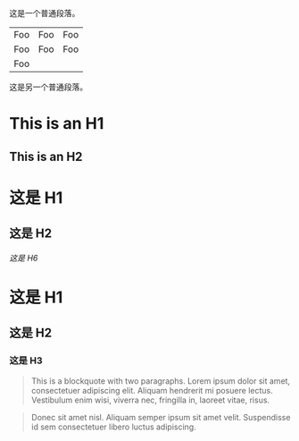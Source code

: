 这是一个普通段落。

<table>
    <tr>
        <td>Foo</td>
        <td>Foo</td>
        <td>Foo</td>
    </tr><tr>
        <td><span>Foo</span></td>
        <td>Foo</td>
        <td>Foo</td>
    </tr><tr>
        <td>Foo</td>
    </tr>


</table>

这是另一个普通段落。
 
 
 This is an H1
=============

This is an H2
-------------

# 这是 H1
## 这是 H2
###### 这是 H6


# 这是 H1 #
## 这是 H2 ##
### 这是 H3 ######


> This is a blockquote with two paragraphs. Lorem ipsum dolor sit amet,
consectetuer adipiscing elit. Aliquam hendrerit mi posuere lectus.
Vestibulum enim wisi, viverra nec, fringilla in, laoreet vitae, risus.

> Donec sit amet nisl. Aliquam semper ipsum sit amet velit. Suspendisse
id sem consectetuer libero luctus adipiscing.